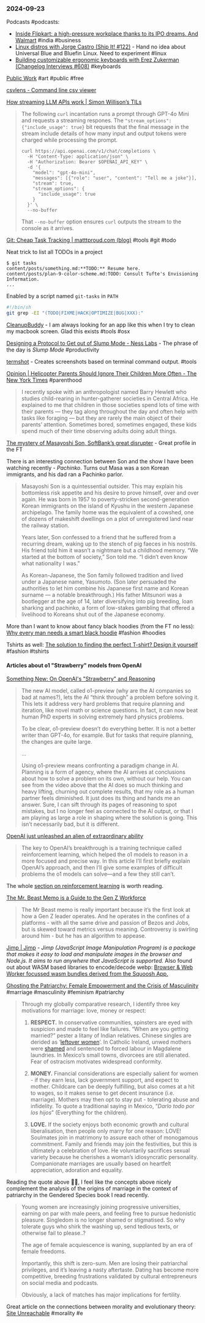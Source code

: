 ### 2024-09-23
Podcasts #podcasts:
- [Inside Flipkart: a high-pressure workplace thanks to its IPO dreams. And Walmart](https://lnns.co/5vm6Nk3uH7Y) #india #business 
- [Linux distros with Jorge Castro (Ship It! #122)](https://changelog.com/shipit/122) - Hand no idea about Universal Blue and Bluefin Linux. Need to experiment #linux 
- [Building customizable ergonomic keyboards with Erez Zukerman (Changelog Interviews #608)](https://changelog.com/podcast/608) #keyboards 

[Public Work](https://public.work/) #art #public #free 

[csvlens - Command line csv viewer](https://github.com/YS-L/csvlens)

[How streaming LLM APIs work | Simon Willison’s TILs](https://til.simonwillison.net/llms/streaming-llm-apis)

> The following `curl` incantation runs a prompt through GPT-4o Mini and requests a streaming respones. The `"stream_options": {"include_usage": true}` bit requests that the final message in the stream include details of how many input and output tokens were charged while processing the prompt.
> 
> ```shell
> curl https://api.openai.com/v1/chat/completions \
>   -H "Content-Type: application/json" \
>   -H "Authorization: Bearer $OPENAI_API_KEY" \
>   -d '{
>     "model": "gpt-4o-mini",
>     "messages": [{"role": "user", "content": "Tell me a joke"}],
>     "stream": true,
>     "stream_options": {
>       "include_usage": true
>     }
>   }' \
>   --no-buffer
> ```
> 
> That `--no-buffer` option ensures `curl` outputs the stream to the console as it arrives.

[Git: Cheap Task Tracking | matttproud.com (blog)](https://matttproud.com/blog/posts/git-tasks.html) #tools #git #todo 

Neat trick to list all TODOs in a project 

```
$ git tasks
content/posts/something.md:**TODO:** Resume here.
content/posts/plan-9-color-scheme.md:TODO: Consult Tufte's Envisioning Information.
...
```

Enabled by a script named `git-tasks` in `PATH`

```sh
#!/bin/sh
git grep -EI "(TODO|FIXME|HACK|OPTIMIZE|BUG|XXX):"
```

[CleanupBuddy](https://insidegui.gumroad.com/l/cleanupbuddy?ref=labnotes.org) - I am always looking for an app like this when I try to clean my macbook screen. Glad this exists #tools #osx 

[Designing a Protocol to Get out of Slump Mode - Ness Labs](https://nesslabs.com/slump-mode) - The phrase of the day is _Slump Mode_ #productivity 

[termshot](https://github.com/homeport/termshot?tab=readme-ov-file) - Creates screenshots based on terminal command output. #tools

[Opinion | Helicopter Parents Should Ignore Their Children More Often - The New York Times](https://www.nytimes.com/2024/09/15/opinion/parenting-helicopter-ignoring.html/) #parenthood 

> I recently spoke with an anthropologist named Barry Hewlett who studies child-rearing in hunter-gatherer societies in Central Africa. He explained to me that children in those societies spend lots of time with their parents — they tag along throughout the day and often help with tasks like foraging — but they are rarely the main object of their parents’ attention. Sometimes bored, sometimes engaged, these kids spend much of their time observing adults doing adult things.

[The mystery of Masayoshi Son, SoftBank’s great disrupter](https://on.ft.com/4dgHxYJ) - Great profile in the FT

There is an interesting connection between Son and the show I have been watching recently - _Pachinko_. Turns out Masa was a son Korean immigrants, and his dad ran a Pachinko parlor.

> Masayoshi Son is a quintessential outsider. This may explain his bottomless risk appetite and his desire to prove himself, over and over again. He was born in 1957 to poverty-stricken second-generation Korean immigrants on the island of Kyushu in the western Japanese archipelago. The family home was the equivalent of a cowshed, one of dozens of makeshift dwellings on a plot of unregistered land near the railway station. 
> 
> Years later, Son confessed to a friend that he suffered from a recurring dream, waking up to the stench of pig faeces in his nostrils. His friend told him it wasn’t a nightmare but a childhood memory. “We started at the bottom of society,” Son told me. “I didn’t even know what nationality I was.” 
> 
> As Korean-Japanese, the Son family followed tradition and lived under a Japanese name, Yasumoto. (Son later persuaded the authorities to let him combine his Japanese first name and Korean surname — a notable breakthrough.) His father Mitsunori was a bootlegger at the age of 14, later diversifying into pig breeding, loan sharking and pachinko, a form of low-stakes gambling that offered a livelihood to Koreans shut out of the Japanese economy.


More than I want to know about fancy black hoodies (from the FT no less): [Why every man needs a smart black hoodie](https://on.ft.com/4errjwC) #fashion #hoodies

Tshirts as well: [The solution to finding the perfect T-shirt? Design it yourself](https://on.ft.com/4gtPYme) #fashion #tshirts 

#### Articles about o1 "Strawberry" models from OpenAI
[Something New: On OpenAI's "Strawberry" and Reasoning](https://www.oneusefulthing.org/p/something-new-on-openais-strawberry)

> The new AI model, called o1-preview (why are the AI companies so bad at names?), lets the AI “think through” a problem before solving it. This lets it address very hard problems that require planning and iteration, like novel math or science questions. In fact, it can now beat human PhD experts in solving extremely hard physics problems.
> 
> To be clear, o1-preview doesn’t do everything better. It is not a better writer than GPT-4o, for example. But for tasks that require planning, the changes are quite large.
> 
> …
> 
> Using o1-preview means confronting a paradigm change in AI. Planning is a form of agency, where the AI arrives at conclusions about how to solve a problem on its own, without our help. You can see from the video above that the AI does so much thinking and heavy lifting, churning out complete results, that my role as a human partner feels diminished. It just does its thing and hands me an answer. Sure, I can sift through its pages of reasoning to spot mistakes, but I no longer feel as connected to the AI output, or that I am playing as large a role in shaping where the solution is going. This isn’t necessarily bad, but it is different.

[OpenAI just unleashed an alien of extraordinary ability](https://www.understandingai.org/p/openai-just-unleashed-an-alien-of)

> The key to OpenAI’s breakthrough is a training technique called reinforcement learning, which helped the o1 models to reason in a more focused and precise way. In this article I’ll first briefly explain OpenAI’s approach, and then I’ll give some examples of difficult problems the o1 models can solve—and a few they still can’t.

The whole [section on reinforcement learning](https://www.understandingai.org/i/149152572/the-trouble-with-imitation-learning) is worth reading.

[The Mr. Beast Memo is a Guide to the Gen Z Workforce](https://kyla.substack.com/p/the-mr-beast-memo-is-a-guide-to-the)

> The Mr Beast memo is really important because it’s the first look at how a Gen Z leader operates. And he operates in the confines of a platforms - with all the same drive and passion of Bezos and Jobs, but is skewed toward metrics versus meaning. Controversy is swirling around him - but he has an algorithm to appease.

[Jimp | Jimp](https://jimp-dev.github.io/jimp/) - _Jimp (JavaScript Image Manipulation Program) is a package that makes it easy to load and manipulate images in the browser and Node.js. It aims to run anywhere that JavaScript is supported._ Also found out about WASM based libraries to encode/decode webp: [Browser & Web Worker focussed wasm bundles derived from the Squoosh App.](https://github.com/jamsinclair/jSquash#readme)

[Ghosting the Patriarchy: Female Empowerment and the Crisis of Masculinity](https://www.ggd.world/p/ghosting-the-patriarchy-female-empowerment) #marriage #masculinity #feminism #patriarchy 

> Through my globally comparative research, I identify three key motivations for marriage: love, money or respect:
> 
> 1. **RESPECT.** In conservative communities, spinsters are eyed with suspicion and made to feel like failures. “When are you getting married?” pester a litany of Indian relatives. Chinese singles are derided as ‘[leftover women](https://en.wikipedia.org/wiki/Sheng_nu)’. In Catholic Ireland, unwed mothers were [shamed](https://en.wikipedia.org/wiki/Magdalene_Laundries_in_Ireland) and sentenced to forced labour in Magdalene laundries. In Mexico’s small towns, divorcees are still alienated. Fear of ostracism motivates widespread conformity.
>     
> 2. **MONEY.** Financial considerations are especially salient for women - if they earn less, lack government support, and expect to mother. Childcare can be deeply fulfilling, but also comes at a hit to wages, so it makes sense to get decent insurance (i.e. marriage). Mothers may then opt to stay put - tolerating abuse and infidelity. To quote a traditional saying in Mexico, “_Darlo todo por los hijos_” (Everything for the children).
>     
> 3. **LOVE.** If the society enjoys both economic growth and cultural liberalisation, then people only marry for one reason: LOVE! Soulmates join in matrimony to assure each other of monogamous commitment. Family and friends may join the festivities, but this is ultimately a celebration of love. He voluntarily sacrifices sexual variety because he cherishes a woman’s idiosyncratic personality. Companionate marriages are usually based on heartfelt appreciation, adoration and equality.

Reading the quote above ☝🏽, I feel like the concepts above nicely complement the analysis of the origins of marriage in the context of patriarchy in the Gendered Species book I read recently.

> Young women are increasingly joining progressive universities, earning on par with male peers, and feeling free to pursue hedonistic pleasure. Singledom is no longer shamed or stigmatised. So why tolerate guys who shirk the washing up, send tedious texts, or otherwise fail to please..?
> 
> The age of female acquiescence is waning, supplanted by an era of female freedoms.  
>   
> Importantly, this shift is zero-sum. Men are losing their patriarchal privileges, and it’s leaving a nasty aftertaste. Dating has become more competitive, breeding frustrations validated by cultural entrepreneurs on social media and podcasts.
> 
> Obviously, a lack of matches has major implications for fertility.


Great article on the connections between morality and evolutionary theory: [Site Unreachable](https://archive.ph/dewUo#selection-2063.0-2070.0) #morality #e